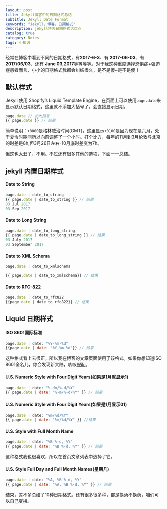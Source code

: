 ```yaml
---
layout: post
title: Jekyll博客中的日期格式总结
subtitle: Jekyll Date Format
keywords: "Jekyll，博客，日期格式"
description: jekyll博客日期格式大盘点
catalog: true
category: Notes
tags: 小知识
---
```


经常在博客中看到不同的日期格式，有**2017-6-3**、有 **2017-06-03**、有 **2017/06/03**、还有 **June 03,2017**等等等等。对于我这种重度选择恐惧症+强迫症患者而言，小小的日期格式我都会纠结很久，是不是傻~是不是傻！

## 默认样式

Jekyll 使用 Shopify’s Liquid Template Engine，在页面上可以使用```page.date```来显示默认日期格式，这里就不添加大括号了，会直接显示日期。

```js
page.date // 加大括号
{{ page.date }} // 结果
```
简单说明：```+0000```是格林威治时间(GMT)，这里显示```+0100```是因为现在是六月，处于夏令时期间所以向前调整了一个小时。打个比方，每年的11月到3月伦敦与北京的时差是8h,但3月26日左右-10月底时差变为7h。

但这也太丑了，不用。不过还有很多其他的选项，下面一一总结。

## jekyll 内置日期样式

#### Date to String

```js
page.date | date_to_string
{{ page.date | date_to_string }} // 结果
03 Jul 2017
03 Sep 2017

```
#### Date to Long String

```js
page.date | date_to_long_string
{{ page.date | date_to_long_string }} // 结果
03 July 2017
03 September 2017
```
#### Date to XML Schema

```js
page.date | date_to_xmlschema

{{ page.date | date_to_xmlschema}} // 结果

```

#### Date to RFC-822

```js
page.date | date_to_rfc822
{{page.date | date_to_rfc822}} // 结果
```

## Liquid 日期样式

#### ISO 8601国际标准

```js
page.date | date: "%Y-%m-%d"
{{page.date | date: "%Y-%m-%d"}} // 结果
```
这种格式看上去很正，所以我在博客的文章页面使用了该格式。如果你想知道ISO 8601全名儿，你会发现新大陆，咳咳<a href="https://zh.wikipedia.org/wiki/ISO_8601" target="_blank">Wiki</a>。

#### U.S. Numeric Style with Four Digit Years(如果是1月就显示1)

```js
page.date | date: "%-dm/%-d/%Y"
{{ page.date | date: "%-m/%-d/%Y" }} // 结果

```

#### U.S. Numeric Style with Four Digit Years(如果是1月显示01)

```js
page.date | date: "%m/%d/%Y" 
{{ page.date | date: "%m/%d/%Y" }} //结果
```
#### U.S. Style with Full Month Name

```js
page.date | date: "%B %-d, %Y" 
{{ page.date | date: "%B %-d, %Y" }} // 结果
```
这种格式我也很喜欢，所以在首页文章列表中选择了它。

#### U.S. Style Full Day and Full Month Names(星期几)

```js
page.date | date: "%A, %B %-d, %Y"
{{ page.date | date: "%A, %B %-d, %Y" }} // 结果
```

结束，差不多总结了10种日期格式。还有很多很多种，都是换汤不换药，咱们可以自己变换。